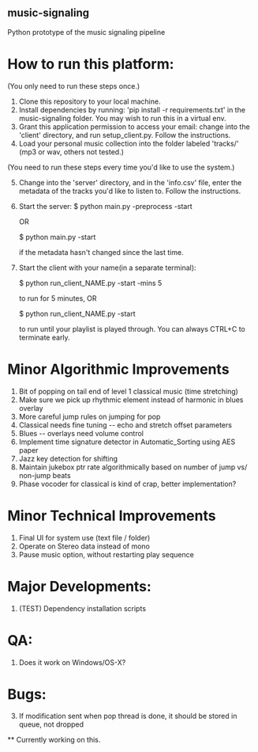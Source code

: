 ## music-signaling
Python prototype of the music signaling pipeline

# How to run this platform:
(You only need to run these steps once.)
1. Clone this repository to your local machine.
2. Install dependencies by running: 'pip install -r requirements.txt' in the music-signaling folder. You may wish to run this in a virtual env.
3. Grant this application permission to access your email: change into the 'client' directory, and run setup_client.py. Follow the instructions.
4. Load your personal music collection into the folder labeled 'tracks/' (mp3 or wav, others not tested.)

(You need to run these steps every time you'd like to use the system.)

5. Change into the 'server' directory, and in the 'info.csv' file, enter the metadata of the tracks you'd like to listen to. Follow the instructions.

6. Start the server: 
	$ python main.py -preprocess -start
	
	OR
	
	$ python main.py -start
	
	if the metadata hasn't changed since the last time.
	
7. Start the client with your name(in a separate terminal):

	$ python run_client_NAME.py -start -mins 5
	
	to run for 5 minutes, OR
	
	$ python run_client_NAME.py -start
	
	to run until your playlist is played through. You can always CTRL+C to terminate early.






# Minor Algorithmic Improvements
1. Bit of popping on tail end of level 1 classical music (time stretching)
2. Make sure we pick up rhythmic element instead of harmonic in blues overlay
3. More careful jump rules on jumping for pop
4. Classical needs fine tuning -- echo and stretch offset parameters
5. Blues -- overlays need volume control
6. Implement time signature detector in Automatic_Sorting using AES paper
7. Jazz key detection for shifting
8. Maintain jukebox ptr rate algorithmically based on number of jump vs/ non-jump beats
9. Phase vocoder for classical is kind of crap, better implementation?

# Minor Technical Improvements
1. Final UI for system use (text file / folder)
2. Operate on Stereo data instead of mono
3. Pause music option, without restarting play sequence

# Major Developments:

1. (TEST) Dependency installation scripts

# QA:
1. Does it work on Windows/OS-X?

# Bugs:
3. If modification sent when pop thread is done, it should be stored in queue, not dropped


** Currently working on this.





